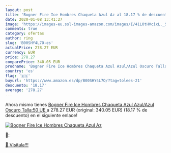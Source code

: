 ```yaml
---
layout: post
title: 'Bogner Fire Ice Hombres Chaqueta Azul Az al 18.17 % de descuento'
date: 2020-01-08 13:41:27
image: 'https://images-eu.ssl-images-amazon.com/images/I/41L0tHVcixL._SL200_.jpg'
comments: true
category: ofertas
author: ring
slug: 'B00SHY4L7O-es'
actualPrice: 278.27 EUR
currency: EUR
price: 278.27
comparePrice: 340.05 EUR
prodname: 'Bogner Fire Ice Hombres Chaqueta Azul Azul/Azul Oscuro Talla:50  UE '
country: 'es'
flag: '🇪🇸'
buyurl: 'https://www.amazon.es/dp/B00SHY4L7O/?tag=tolees-21'
descuento: '18.17'
average: '278.27'
---
```


Ahora mismo tienes [Bogner Fire Ice Hombres Chaqueta Azul Azul/Azul Oscuro Talla:50  UE ](https://www.amazon.es/dp/B00SHY4L7O/?tag=tolees-21) a 278.27 EUR (original: 340.05 EUR) (18.17 %  de descuento) en el siguiente enlace!

[![Bogner Fire Ice Hombres Chaqueta Azul Az](https://images-eu.ssl-images-amazon.com/images/I/41L0tHVcixL._SL200_.jpg)](https://www.amazon.es/dp/B00SHY4L7O/?tag=tolees-21)

🔎:


[🛒 Visítala!!!](https://www.amazon.es/dp/B00SHY4L7O/?tag=tolees-21)
